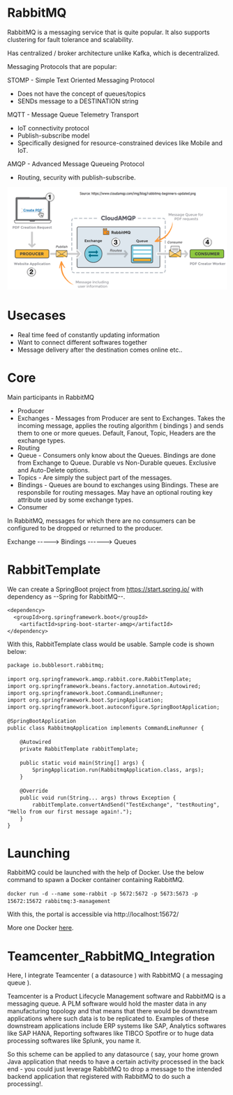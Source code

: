 # RabbitMQ

RabbitMQ is a messaging service that is quite popular. It also supports clustering for fault tolerance and scalability.

Has centralized / broker architecture unlike Kafka, which is decentralized.

Messaging Protocols that are popular:

STOMP - Simple Text Oriented Messaging Protocol
- Does not have the concept of queues/topics
- SENDs message to a DESTINATION string

MQTT - Message Queue Telemetry Transport
- IoT connectivity protocol
- Publish-subscribe model
- Specifically designed for resource-constrained devices like Mobile and IoT.

AMQP - Advanced Message Queueing Protocol
- Routing, security with publish-subscribe.

![image](RabbitMQ_Overview.png)

# Usecases

- Real time feed of constantly updating information
- Want to connect different softwares together
- Message delivery after the destination comes online etc..

# Core
Main participants in RabbitMQ
- Producer
- Exchanges - Messages from Producer are sent to Exchanges. Takes the incoming message, applies the routing algorithm ( bindings ) and sends them to one or more queues.
Default, Fanout, Topic, Headers are the exchange types.
- Routing
- Queue - Consumers only know about the Queues. Bindings are done from Exchange to Queue. Durable vs Non-Durable queues. Exclusive and Auto-Delete options.
- Topics - Are simply the subject part of the messages.
- Bindings - Queues are bound to exchanges using Bindings. These are responsbile for routing messages. May have an optional routing key attribute used by some exchange types.
- Consumer

In RabbitMQ, messages for which there are no consumers can be configured to be dropped or returned to the producer.

Exchange -----> Bindings ------> Queues

# RabbitTemplate

We can create a SpringBoot project from https://start.spring.io/ with dependency as --Spring for RabbitMQ--. 

```
<dependency>
  <groupId>org.springframework.boot</groupId>
	<artifactId>spring-boot-starter-amqp</artifactId>
</dependency>
```

With this, RabbitTemplate class would be usable. Sample code is shown below:

```
package io.bubblesort.rabbitmq;

import org.springframework.amqp.rabbit.core.RabbitTemplate;
import org.springframework.beans.factory.annotation.Autowired;
import org.springframework.boot.CommandLineRunner;
import org.springframework.boot.SpringApplication;
import org.springframework.boot.autoconfigure.SpringBootApplication;

@SpringBootApplication
public class RabbitmqApplication implements CommandLineRunner {

	@Autowired
	private RabbitTemplate rabbitTemplate;

	public static void main(String[] args) {
		SpringApplication.run(RabbitmqApplication.class, args);
	}

	@Override
	public void run(String... args) throws Exception {
		rabbitTemplate.convertAndSend("TestExchange", "testRouting", "Hello from our first message again!.");
	}
}
```

# Launching

RabbitMQ could be launched with the help of Docker. Use the below command to spawn a Docker container containing RabbitMQ.

```docker run -d --name some-rabbit -p 5672:5672 -p 5673:5673 -p 15672:15672 rabbitmq:3-management```

With this, the portal is accessible via http://localhost:15672/

More one Docker [here](https://github.com/pawanit17/learn_docker).

# Teamcenter_RabbitMQ_Integration

Here, I integrate Teamcenter ( a datasource ) with RabbitMQ ( a messaging queue ).

Teamcenter is a Product Lifecycle Management software and RabbitMQ is a messaging queue. A PLM software would hold the master data in any manufacturing topology and that means that there would be downstream applications where such data is to be replicated to. Examples of these downstream applications include ERP systems like SAP, Analytics softwares like SAP HANA, Reporting softwares like TIBCO Spotfire or to huge data processing softwares like Splunk, you name it.

So this scheme can be applied to any datasource ( say, your home grown Java application that needs to have a certain activity processed in the back end - you could just leverage RabbitMQ to drop a message to the intended backend application that registered with RabbitMQ to do such a processing!.
